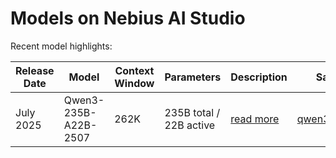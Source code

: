 # Models on Nebius AI Studio

Recent model highlights:

| Release Date | Model                | Context Window | Parameters              | Description                | Sample Code                              |
|--------------|----------------------|----------------|-------------------------|----------------------------|------------------------------------------|
| July 2025    | Qwen3-235B-A22B-2507 | 262K           | 235B total / 22B active | [read more](qwen3-2507.md) | [qwen3_2507_1.ipynb](qwen3_2507_1.ipynb) |